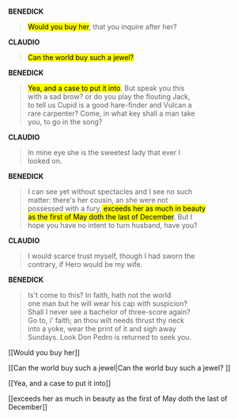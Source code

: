**BENEDICK**

> <mark class="yellow">Would you buy her</mark>, that you inquire after her?  

**CLAUDIO**

> <mark class="yellow">Can the world buy such a jewel?  </mark>

**BENEDICK**

> <mark class="yellow">Yea, and a case to put it into</mark>. But speak you this  
> with a sad brow? or do you play the flouting Jack,  
> to tell us Cupid is a good hare-finder and Vulcan a  
> rare carpenter? Come, in what key shall a man take  
> you, to go in the song?  

**CLAUDIO**

> In mine eye she is the sweetest lady that ever I  
> looked on.  

**BENEDICK**

> I can see yet without spectacles and I see no such  
> matter: there's her cousin, an she were not  
> possessed with a fury,<mark class="yellow"> exceeds her as much in beauty</mark>  
> <mark class="yellow">as the first of May doth the last of December</mark>. But I  
> hope you have no intent to turn husband, have you?  

**CLAUDIO**

> I would scarce trust myself, though I had sworn the  
> contrary, if Hero would be my wife.  

**BENEDICK**

> Is't come to this? In faith, hath not the world  
> one man but he will wear his cap with suspicion?  
> Shall I never see a bachelor of three-score again?  
> Go to, i' faith; an thou wilt needs thrust thy neck  
> into a yoke, wear the print of it and sigh away  
> Sundays. Look Don Pedro is returned to seek you.

[[Would you buy her]]

[[Can the world buy such a jewel|Can the world buy such a jewel?  ]]

[[Yea, and a case to put it into]]

[[exceeds her as much in beauty as the first of May doth the last of December]]